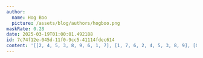 ```yaml
---
author:
  name: Hog Boo
  picture: /assets/blog/authors/hogboo.png
maskRate: 0.28
date: 2025-03-19T01:00:01.492188
id: 7c74f12e-045d-11f0-9cc5-41114fdec614
content: '[[2, 4, 5, 3, 8, 9, 6, 1, 7], [1, 7, 6, 2, 4, 5, 3, 8, 9], [0, 0, 0, 7, 0, 1, 0, 5, 2], [9, 1, 4, 6, 5, 0, 2, 0, 0], [3, 0, 0, 0, 2, 0, 1, 4, 6], [6, 0, 0, 8, 1, 0, 9, 3, 5], [4, 3, 9, 5, 7, 0, 0, 6, 1], [5, 0, 1, 4, 9, 6, 0, 2, 3], [0, 0, 2, 1, 3, 8, 0, 9, 4]]'
---
```

